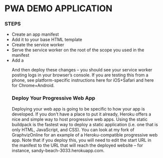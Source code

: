 # PWA DEMO APPLICATION

### STEPS
- Create an app manifest
- Add it to your base HTML template
- Create the service worker
- Serve the service worker on the root of the scope you used in the manifest
- Add a <script> block to your base HTML template to load the service worker
- Deploy your progressive web app
- Use your progressive web app!


### Create an App Manifest
An app manifest is a JSON file containing the following information:

The canonical name of the website
A short version of that name (for icons)
The theme color of the website for OS integration
The background color of the website for OS integration
The URL scope that the progressive web app is limited to
The start URL that new instances of the progressive web app will implicitly load
A human-readable description
Orientation restrictions (it is unwise to change this from "any" without a hard technical limit)
Any icons for your website to be used on the home screen (see the above manifest generator for autogenerating icons)
This information will be used as the OS-level metadata for your progressive web app when it is installed.

### Here is an example web app manifest from my portfolio site

This is a Sample [Manifest.json](https://github.com/sharmaaayu981/PWA-Demo-App/blob/master/MyPortfolio/MyPortfolio/manifest.json) used in my project.

### Add the Manifest to Your Base HTML Template

I suggest adding the HTML link for the manifest to the lowest level HTML template of your app, or, in the case of a pure client-side web app, its main index.html file, as it needs to be as visible by the browser client trying to install the app. Adding this is simple. Assuming you are hosting this manifest at the path /static/manifest.json, simply add it to the <head> section:

<link rel="manifest" href="/manifest.json">

### Now we can create and add the service worker.

### Create the Service Worker
When service workers are used with the fetch event, you can set up caching of assets and pages as the user browses. This makes content available offline and loads it significantly faster. We are just going to focus on the offline caching features of service workers today instead of automated background sync, because iOS doesn't support background sync yet (although things are moving in a good direction).

At a high level, consider what assets and pages you want users of your website always to be able to access some copy of (even if it goes out of date). These pages will additionally be cached for every user to that website with a browser that supports service workers. I suggest implicitly caching at least the following:

Any CSS, JavaScript or image files core to the operations of your website that your starting route does not load
Contact information for the person, company or service running the progressive web app
Any other pages or information you might find useful for users of your website
For example, I have the following precached for my portfolio site:

My homepage (implicitly includes all of the CSS on the site) /
My blog index /blog/
My contact information /contact
My resume /resume
The offline information page /offline.html
This translates into the following service worker code:


You host the above at <your-scope>/sw.js. This file must be served from the same level as the scope. There is no way around this, unfortunately.

### Load the Service Worker
To load the service worker, we just add the following to your base HTML template at the end of your <body> tag:

<script>
 if (!navigator.serviceWorker.controller) {
     navigator.serviceWorker.register("/sw.js").then(function(reg) {
         console.log("Service worker has been registered for scope: " + reg.scope);
     });
 }
</script>

And then deploy these changes – you should see your service worker posting logs in your browser’s console. If you are testing this from a phone, see platform-specific instructions here for iOS+Safari and here for Chrome+Android.

### Deploy Your Progressive Web App
Deploying your web app is going to be specific to how your app is developed. If you don't have a place to put it already, Heroku offers a nice and simple way to host progressive web apps. Using the static buildpack is the fastest way to deploy a static application (i.e. one that is only HTML, JavaScript, and CSS). You can look at my fork of GraphvizOnline for an example of a Heroku-compatible progressive web app. Note that if you deploy this, you will need to edit the start URL in the manifest to the URL that will reach the deployed website – for instance, sandy-beach-3033.herokuapp.com.
